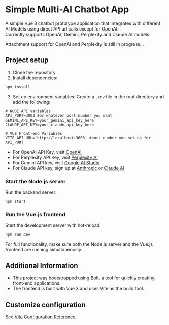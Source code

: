 # Simple Multi-AI Chatbot App

A simple Vue 3 chatbot prototype application that integrates with different AI Models using direct API url calls except for OpenAI.  
Currently supports OpenAI, Gemini, Perplexity and Claude AI models.  

Attachment support for OpenAI and Perplexity is still in progress... 

## Project setup

1. Clone the repository
2. Install dependencies:
```
npm install
```
3. Set up environment variables:
Create a `.env` file in the root directory and add the following:

```
# NODE API Variables
API_PORT=3003 #or whatever port number you want
GEMINI_API_KEY=your_gemini_api_key_here
CLAUDE_API_KEY=your_claude_api_key_here

# VUE Front-end Variables
VITE_API_URL='http://localhost:3003' #port number you set up for API_PORT
```

- For OpenAI API Key, visit [OpenAI](https://help.openai.com/en/articles/4936850-where-do-i-find-my-openai-api-key)
- For Perplexity API Key, visit [Perplexity AI](https://www.perplexity.ai/hub/faq/pplx-api)
- For Gemini API key, visit [Google AI Studio](https://makersuite.google.com/app/apikey)
- For Claude API key, sign up at [Anthropic](https://www.anthropic.com) or [Claude AI](https://claude.ai)

### Start the Node.js server
Run the backend server:
```
npm start
```

### Run the Vue.js frontend
Start the development server with hot-reload:
```
npm run dev
```

For full functionality, make sure both the Node.js server and the Vue.js frontend are running simultaneously.

## Additional Information

- This project was bootstrapped using [Bolt](https://bolt.new), a tool for quickly creating front-end applications.
- The frontend is built with Vue 3 and uses Vite as the build tool.

## Customize configuration
See [Vite Configuration Reference](https://vitejs.dev/config/).
